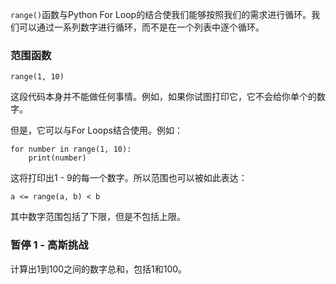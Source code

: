 `range()`函数与Python For Loop的结合使我们能够按照我们的需求进行循环。我们可以通过一系列数字进行循环，而不是在一个列表中逐个循环。

### 范围函数

`range(1, 10)`

这段代码本身并不能做任何事情。例如，如果你试图打印它，它不会给你单个的数字。

但是，它可以与For Loops结合使用。例如：

```
for number in range(1, 10):
    print(number)
```

这将打印出1 - 9的每一个数字。所以范围也可以被如此表达：

`a <= range(a, b) < b`

其中数字范围包括了下限，但是不包括上限。

### 暂停 1 - 高斯挑战
计算出1到100之间的数字总和，包括1和100。
